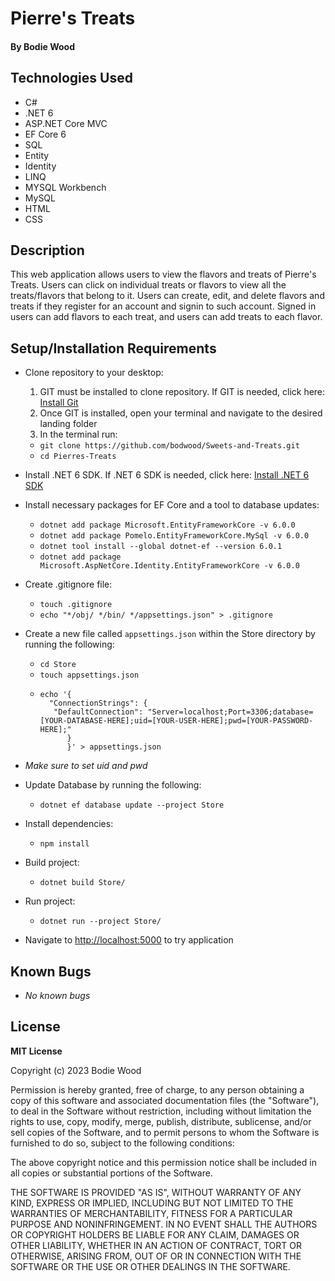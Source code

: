 # Pierre's Treats

#### By Bodie Wood

## Technologies Used

- C#
- .NET 6
- ASP.NET Core MVC
- EF Core 6
- SQL
- Entity
- Identity
- LINQ
- MYSQL Workbench
- MySQL
- HTML
- CSS

## Description

This web application allows users to view the flavors and treats of Pierre's Treats. Users can click on individual treats or flavors to view all the treats/flavors that belong to it. Users can create, edit, and delete flavors and treats if they register for an account and signin to such account. Signed in users can add flavors to each treat, and users can add treats to each flavor.

## Setup/Installation Requirements

* Clone repository to your desktop:
  1. GIT must be installed to clone repository. If GIT is needed, click here: [Install Git](https://docs.github.com/en/get-started/quickstart/set-up-git)
  2. Once GIT is installed, open your terminal and navigate to the desired landing folder
  3. In the terminal run:
    - ```git clone https://github.com/bodwood/Sweets-and-Treats.git ```
    - ```cd Pierres-Treats```
* Install .NET 6 SDK. If .NET 6 SDK is needed, click here: [Install .NET 6 SDK](https://dotnet.microsoft.com/en-us/download/dotnet/6.0)
* Install necessary packages for EF Core and a tool to database updates:
    - ```dotnet add package Microsoft.EntityFrameworkCore -v 6.0.0```
    - ```dotnet add package Pomelo.EntityFrameworkCore.MySql -v 6.0.0```
    - ```dotnet tool install --global dotnet-ef --version 6.0.1```
    - ```dotnet add package Microsoft.AspNetCore.Identity.EntityFrameworkCore -v 6.0.0```
* Create .gitignore file:
  - ```touch .gitignore```
  - ```echo "*/obj/ */bin/ */appsettings.json" > .gitignore ```

* Create a new file called ```appsettings.json``` within the Store directory by running the following:
  - ```cd Store```
  - ```touch appsettings.json```
  - ```
    echo '{
      "ConnectionStrings": {
       "DefaultConnection": "Server=localhost;Port=3306;database=[YOUR-DATABASE-HERE];uid=[YOUR-USER-HERE];pwd=[YOUR-PASSWORD-HERE];"
          }
          }' > appsettings.json
    ```
* _Make sure to set uid and pwd_

* Update Database by running the following:
  - ```dotnet ef database update --project Store```

* Install dependencies:
  - ```npm install```

* Build project:
  - ```dotnet build Store/```

* Run project:
  - ```dotnet run --project Store/```

- Navigate to [http://localhost:5000](http://localhost:5000) to try application

## Known Bugs

* _No known bugs_

## License

**MIT License**

Copyright (c) 2023 Bodie Wood

Permission is hereby granted, free of charge, to any person obtaining a copy of this software and associated documentation files (the "Software"), to deal in the Software without restriction, including without limitation the rights to use, copy, modify, merge, publish, distribute, sublicense, and/or sell copies of the Software, and to permit persons to whom the Software is furnished to do so, subject to the following conditions:

The above copyright notice and this permission notice shall be included in all copies or substantial portions of the Software.

THE SOFTWARE IS PROVIDED "AS IS", WITHOUT WARRANTY OF ANY KIND, EXPRESS OR IMPLIED, INCLUDING BUT NOT LIMITED TO THE WARRANTIES OF MERCHANTABILITY, FITNESS FOR A PARTICULAR PURPOSE AND NONINFRINGEMENT. IN NO EVENT SHALL THE AUTHORS OR COPYRIGHT HOLDERS BE LIABLE FOR ANY CLAIM, DAMAGES OR OTHER LIABILITY, WHETHER IN AN ACTION OF CONTRACT, TORT OR OTHERWISE, ARISING FROM, OUT OF OR IN CONNECTION WITH THE SOFTWARE OR THE USE OR OTHER DEALINGS IN THE SOFTWARE.